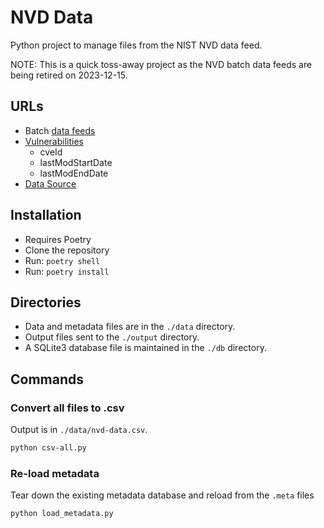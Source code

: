 # NVD Data

Python project to manage files from the NIST NVD data feed.

NOTE: This is a quick toss-away project as the NVD batch data feeds are being retired on 2023-12-15.

## URLs
- Batch [data feeds](https://nvd.nist.gov/vuln/data-feeds)
- [Vulnerabilities](https://nvd.nist.gov/developers/vulnerabilities)
  - cveId
  - lastModStartDate
  - lastModEndDate
- [Data Source](https://nvd.nist.gov/developers/data-sources)

## Installation
- Requires Poetry
- Clone the repository
- Run: `poetry shell`
- Run: `poetry install`

## Directories

- Data and metadata files are in the `./data` directory.
- Output files sent to the `./output` directory.
- A SQLite3 database file is maintained in the `./db` directory.

## Commands

### Convert all files to .csv

Output is in `./data/nvd-data.csv`.

```bash
python csv-all.py
```


### Re-load metadata
Tear down the existing metadata database and reload from the `.meta` files

```bash
python load_metadata.py
```
